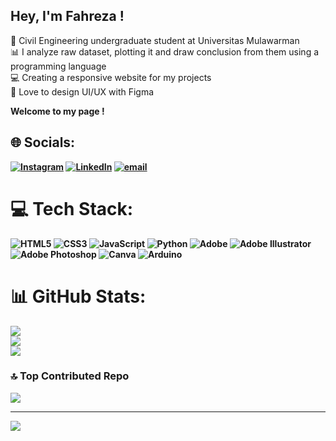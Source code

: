## Hey, I'm Fahreza ! 

🧠 Civil Engineering undergraduate student at Universitas Mulawarman<br>
📊 I analyze raw dataset, plotting it and draw conclusion from them using a programming language<br>
💻 Creating a responsive website for my projects<br>
🎨 Love to design UI/UX with Figma<br>

<strong>Welcome to my page !<strong><br>


## 🌐 Socials:
[![Instagram](https://img.shields.io/badge/Instagram-%23E4405F.svg?logo=Instagram&logoColor=white)](https://instagram.com/rzm.slv) [![LinkedIn](https://img.shields.io/badge/LinkedIn-%230077B5.svg?logo=linkedin&logoColor=white)](https://linkedin.com/in/muhammad-fahreza-nugrahaputera) [![email](https://img.shields.io/badge/Email-D14836?logo=gmail&logoColor=white)](mailto:fahreza.nugrahaputera@outlook.com) 

# 💻 Tech Stack:
![HTML5](https://img.shields.io/badge/html5-%23E34F26.svg?style=for-the-badge&logo=html5&logoColor=white) ![CSS3](https://img.shields.io/badge/css3-%231572B6.svg?style=for-the-badge&logo=css3&logoColor=white) ![JavaScript](https://img.shields.io/badge/javascript-%23323330.svg?style=for-the-badge&logo=javascript&logoColor=%23F7DF1E) ![Python](https://img.shields.io/badge/python-3670A0?style=for-the-badge&logo=python&logoColor=ffdd54) ![Adobe](https://img.shields.io/badge/adobe-%23FF0000.svg?style=for-the-badge&logo=adobe&logoColor=white) ![Adobe Illustrator](https://img.shields.io/badge/adobe%20illustrator-%23FF9A00.svg?style=for-the-badge&logo=adobe%20illustrator&logoColor=white) ![Adobe Photoshop](https://img.shields.io/badge/adobe%20photoshop-%2331A8FF.svg?style=for-the-badge&logo=adobe%20photoshop&logoColor=white) ![Canva](https://img.shields.io/badge/Canva-%2300C4CC.svg?style=for-the-badge&logo=Canva&logoColor=white) ![Arduino](https://img.shields.io/badge/-Arduino-00979D?style=for-the-badge&logo=Arduino&logoColor=white)
# 📊 GitHub Stats:
![](https://github-readme-stats.vercel.app/api?username=MuNFP&theme=tokyonight&hide_border=false&include_all_commits=false&count_private=false)<br/>
![](https://nirzak-streak-stats.vercel.app/?user=MuNFP&theme=tokyonight&hide_border=false)<br/>
![](https://github-readme-stats.vercel.app/api/top-langs/?username=MuNFP&theme=tokyonight&hide_border=false&include_all_commits=false&count_private=false&layout=compact)

### 🔝 Top Contributed Repo
![](https://github-contributor-stats.vercel.app/api?username=MuNFP&limit=5&theme=dark&combine_all_yearly_contributions=true)

---
[![](https://visitcount.itsvg.in/api?id=MuNFP&icon=10&color=11)](https://visitcount.itsvg.in)

<!-- Proudly created with GPRM ( https://gprm.itsvg.in ) -->





